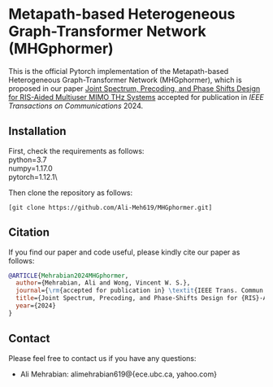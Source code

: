 # Metapath-based Heterogeneous Graph-Transformer Network (MHGphormer)

This is the official Pytorch implementation of the Metapath-based Heterogeneous Graph-Transformer Network (MHGphormer), which is proposed in our paper [Joint Spectrum, Precoding, and Phase Shifts Design for RIS-Aided Multiuser MIMO THz Systems](https://openreview.net/pdf?id=hxEIgUXLFF) accepted for publication in *IEEE Transactions on Communications* 2024.

## Installation

First, check the requirements as follows:\
python=3.7\
numpy=1.17.0\
pytorch=1.12.1\



Then clone the repository as follows:
```shell
[git clone https://github.com/Ali-Meh619/MHGphormer.git]
```

## Citation

If you find our paper and code useful, please kindly cite our paper as follows:
```bibtex
@ARTICLE{Mehrabian2024MHGphormer,
  author={Mehrabian, Ali and Wong, Vincent W. S.},
  journal={\rm{accepted for publication in} \textit{IEEE Trans. Commun.}}, 
  title={Joint Spectrum, Precoding, and Phase-Shifts Design for {RIS}-Aided Multiuser {MIMO} {TH}z Systems}, 
  year={2024}
}
```

## Contact

Please feel free to contact us if you have any questions:
- Ali Mehrabian: alimehrabian619@{ece.ubc.ca, yahoo.com}

